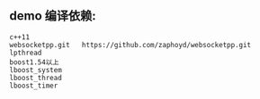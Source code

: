 ## demo 编译依赖:
	c++11 
	websocketpp.git   https://github.com/zaphoyd/websocketpp.git
	lpthread 
	boost1.54以上
	lboost_system 
	lboost_thread 
	lboost_timer
